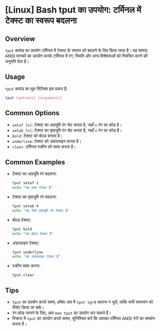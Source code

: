 # [Linux] Bash tput का उपयोग: टर्मिनल में टेक्स्ट का स्वरूप बदलना

## Overview
`tput` कमांड का उपयोग टर्मिनल में टेक्स्ट के स्वरूप को बदलने के लिए किया जाता है। यह कमांड ANSI मानकों का उपयोग करके टर्मिनल में रंग, स्थिति और अन्य विशेषताओं को नियंत्रित करने की अनुमति देता है।

## Usage
`tput` कमांड का मूल सिंटैक्स इस प्रकार है:

```bash
tput [options] [arguments]
```

## Common Options
- `setaf [n]`: टेक्स्ट का अग्रभूमि रंग सेट करता है, जहाँ `n` रंग का कोड है।
- `setab [n]`: टेक्स्ट का पृष्ठभूमि रंग सेट करता है, जहाँ `n` रंग का कोड है।
- `bold`: टेक्स्ट को बोल्ड बनाता है।
- `underline`: टेक्स्ट को अंडरलाइन करता है।
- `clear`: टर्मिनल स्क्रीन को साफ करता है।

## Common Examples
- टेक्स्ट का अग्रभूमि रंग बदलना:
  ```bash
  tput setaf 1
  echo "यह लाल टेक्स्ट है"
  ```

- टेक्स्ट का पृष्ठभूमि रंग बदलना:
  ```bash
  tput setab 4
  echo "यह नीले पृष्ठभूमि पर टेक्स्ट है"
  ```

- बोल्ड टेक्स्ट:
  ```bash
  tput bold
  echo "यह बोल्ड टेक्स्ट है"
  ```

- अंडरलाइन टेक्स्ट:
  ```bash
  tput underline
  echo "यह अंडरलाइन टेक्स्ट है"
  ```

- स्क्रीन साफ करना:
  ```bash
  tput clear
  ```

## Tips
- `tput` का उपयोग करते समय, हमेशा अंत में `tput sgr0` चलाना न भूलें, ताकि सभी स्वरूपण को रीसेट किया जा सके।
- रंग कोड जानने के लिए, आप `man tput` का उपयोग कर सकते हैं।
- स्क्रिप्ट में `tput` का उपयोग करते समय, सुनिश्चित करें कि आपका टर्मिनल ANSI रंगों का समर्थन करता है।